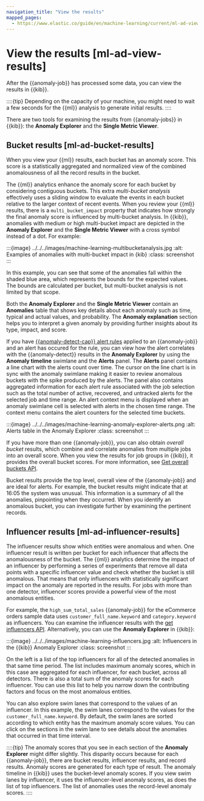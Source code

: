 ```yaml
---
navigation_title: "View the results"
mapped_pages:
  - https://www.elastic.co/guide/en/machine-learning/current/ml-ad-view-results.html
---
```


# View the results [ml-ad-view-results]

After the {{anomaly-job}} has processed some data, you can view the results in {{kib}}.

::::{tip}
Depending on the capacity of your machine, you might need to wait a few seconds for the {{ml}} analysis to generate initial results.
::::

There are two tools for examining the results from {{anomaly-jobs}} in {{kib}}: the **Anomaly Explorer** and the **Single Metric Viewer**.

## Bucket results [ml-ad-bucket-results]

When you view your {{ml}} results, each bucket has an anomaly score. This score is a statistically aggregated and normalized view of the combined anomalousness of all the record results in the bucket.

The {{ml}} analytics enhance the anomaly score for each bucket by considering contiguous buckets. This extra *multi-bucket analysis* effectively uses a sliding window to evaluate the events in each bucket relative to the larger context of recent events. When you review your {{ml}} results, there is a `multi_bucket_impact` property that indicates how strongly the final anomaly score is influenced by multi-bucket analysis. In {{kib}}, anomalies with medium or high multi-bucket impact are depicted in the **Anomaly Explorer** and the **Single Metric Viewer** with a cross symbol instead of a dot. For example:

:::{image} ../../../images/machine-learning-multibucketanalysis.jpg
:alt: Examples of anomalies with multi-bucket impact in {kib}
:class: screenshot
:::

In this example, you can see that some of the anomalies fall within the shaded blue area, which represents the bounds for the expected values. The bounds are calculated per bucket, but multi-bucket analysis is not limited by that scope.

Both the **Anomaly Explorer** and the **Single Metric Viewer** contain an **Anomalies** table that shows key details about each anomaly such as time, typical and actual values, and probability. The **Anomaly explanation** section helps you to interpret a given anomaly by providing further insights about its type, impact, and score.

If you have [{{anomaly-detect-cap}} alert rules](https://www.elastic.co/guide/en/machine-learning/current/creating-anomaly-alert-rules.html) applied to an {{anomaly-job}} and an alert has occured for the rule, you can view how the alert correlates with the {{anomaly-detect}} results in the **Anomaly Explorer** by using the **Anomaly timeline** swimlane and the **Alerts** panel. The **Alerts** panel contains a line chart with the alerts count over time. The cursor on the line chart is in sync with the anomaly swimlane making it easier to review anomalous buckets with the spike produced by the alerts. The panel also contains aggregated information for each alert rule associated with the job selection such as the total number of active, recovered, and untracked alerts for the selected job and time range. An alert context menu is displayed when an anomaly swimlane cell is selected with alerts in the chosen time range. The context menu contains the alert counters for the selected time buckets.

:::{image} ../../../images/machine-learning-anomaly-explorer-alerts.png
:alt: Alerts table in the Anomaly Explorer
:class: screenshot
:::

If you have more than one {{anomaly-job}}, you can also obtain *overall bucket* results, which combine and correlate anomalies from multiple jobs into an overall score. When you view the results for job groups in {{kib}}, it provides the overall bucket scores. For more information, see [Get overall buckets API](https://www.elastic.co/guide/en/elasticsearch/reference/current/ml-get-overall-buckets.html).

Bucket results provide the top level, overall view of the {{anomaly-job}} and are ideal for alerts. For example, the bucket results might indicate that at 16:05 the system was unusual. This information is a summary of all the anomalies, pinpointing when they occurred. When you identify an anomalous bucket, you can investigate further by examining the pertinent records.

## Influencer results [ml-ad-influencer-results]

The influencer results show which entities were anomalous and when. One influencer result is written per bucket for each influencer that affects the anomalousness of the bucket. The {{ml}} analytics determine the impact of an influencer by performing a series of experiments that remove all data points with a specific influencer value and check whether the bucket is still anomalous. That means that only influencers with statistically significant impact on the anomaly are reported in the results. For jobs with more than one detector, influencer scores provide a powerful view of the most anomalous entities.

For example, the `high_sum_total_sales` {{anomaly-job}} for the eCommerce orders sample data uses `customer_full_name.keyword` and `category.keyword` as influencers. You can examine the influencer results with the [get influencers API](https://www.elastic.co/guide/en/elasticsearch/reference/current/ml-get-influencer.html). Alternatively, you can use the **Anomaly Explorer** in {{kib}}:

:::{image} ../../../images/machine-learning-influencers.jpg
:alt: Influencers in the {{kib}} Anomaly Explorer
:class: screenshot
:::

On the left is a list of the top influencers for all of the detected anomalies in that same time period. The list includes maximum anomaly scores, which in this case are aggregated for each influencer, for each bucket, across all detectors. There is also a total sum of the anomaly scores for each influencer. You can use this list to help you narrow down the contributing factors and focus on the most anomalous entities.

You can also explore swim lanes that correspond to the values of an influencer. In this example, the swim lanes correspond to the values for the `customer_full_name.keyword`. By default, the swim lanes are sorted according to which entity has the maximum anomaly score values. You can click on the sections in the swim lane to see details about the anomalies that occurred in that time interval.

::::{tip}
The anomaly scores that you see in each section of the **Anomaly Explorer** might differ slightly. This disparity occurs because for each {{anomaly-job}}, there are bucket results, influencer results, and record results. Anomaly scores are generated for each type of result. The anomaly timeline in {{kib}} uses the bucket-level anomaly scores. If you view swim lanes by influencer, it uses the influencer-level anomaly scores, as does the list of top influencers. The list of anomalies uses the record-level anomaly scores.
::::
